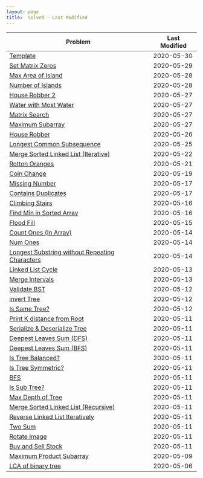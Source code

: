 ```yaml
---
layout: page
title:  Solved - Last Modified
---
```



Problem | Last Modified
-----------|-----------
[Template](/problems/1template) | 2020-05-30 
[Set Matrix Zeros](/problems/setMatrixZeros) | 2020-05-29 
[Max Area of Island](/problems/maxAreaOfIsland) | 2020-05-28 
[Number of Islands](/problems/numIslands) | 2020-05-28 
[House Robber 2](/problems/houseRobber2) | 2020-05-27 
[Water with Most Water](/problems/waterWithMostWater) | 2020-05-27 
[Matrix Search](/problems/matrixSearch) | 2020-05-27 
[Maximum Subarray](/problems/maxSubarray) | 2020-05-27 
[House Robber](/problems/houseRobber) | 2020-05-26 
[Longest Common Subsequence](/problems/longestCommonSubsequence) | 2020-05-25 
[Merge Sorted Linked List (Iterative)](/problems/mergeSortedLLiter) | 2020-05-22 
[Rotton Oranges](/problems/rottonOranges) | 2020-05-21 
[Coin Change](/problems/coinChange) | 2020-05-19 
[Missing Number](/problems/missingNumber) | 2020-05-17 
[Contains Duplicates](/problems/containsDuplicates) | 2020-05-17 
[Climbing Stairs](/problems/climbingStairs) | 2020-05-16 
[Find Min in Sorted Array](/problems/findMinInSortedArray) | 2020-05-16 
[Flood Fill](/problems/floodfill) | 2020-05-15 
[Count Ones (In Array)](/problems/countOnesInArray) | 2020-05-14 
[Num Ones](/problems/numOnes) | 2020-05-14 
[Longest Substring without Repeating Characters](/problems/longestSubstringWithoutRepeatingChars) | 2020-05-14 
[Linked List Cycle](/problems/llcycle) | 2020-05-13 
[Merge Intervals](/problems/mergeIntervals) | 2020-05-13 
[Validate BST](/problems/validateBST) | 2020-05-12 
[invert Tree](/problems/invertTree) | 2020-05-12 
[Is Same Tree?](/problems/isSameTree) | 2020-05-12 
[Print K distance from Root](/problems/printKdistanceFromRoot) | 2020-05-11 
[Serialize & Deserialize Tree](/problems/serializeTree) | 2020-05-11 
[Deepest Leaves Sum (DFS)](/problems/deepestLeavesSumDFS) | 2020-05-11 
[Deepest Leaves Sum (BFS)](/problems/deepestLeavesSumBFS) | 2020-05-11 
[Is Tree Balanced?](/problems/isTreeBalanced) | 2020-05-11 
[Is Tree Symmetric?](/problems/symmetricTree) | 2020-05-11 
[BFS](/problems/bfs) | 2020-05-11 
[Is Sub Tree?](/problems/isSubtree) | 2020-05-11 
[Max Depth of Tree](/problems/maxDepth) | 2020-05-11 
[Merge Sorted Linked List (Recursive)](/problems/mergeSortedLLrecur) | 2020-05-11 
[Reverse Linked List Iteratively](/problems/reverseLLiterative) | 2020-05-11 
[Two Sum](/problems/twoSum) | 2020-05-11 
[Rotate Image](/problems/rotateImage) | 2020-05-11 
[Buy and Sell Stock](/problems/buyAndSellStock) | 2020-05-11 
[Maximum Product Subarray](/problems/maxProductSubarray) | 2020-05-09 
[LCA of binary tree](/problems/lcaBinaryTree) | 2020-05-06 
